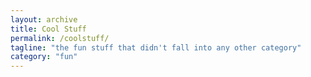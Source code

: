 ```yaml
---
layout: archive
title: Cool Stuff
permalink: /coolstuff/
tagline: "the fun stuff that didn't fall into any other category"
category: "fun"
---
```



